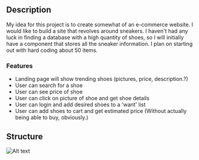 
## Description
My idea for this project is to create somewhat of an e-commerce website. I would like to build a site that revolves around sneakers. I haven't had any luck in finding a database with a high quantity of shoes, so I will initially have a component that stores all the sneaker information. I plan on starting out with hard coding about 50 items. 

### Features
- Landing page will show trending shoes (pictures, price, description.?)
- User can search for a shoe
- User can see price of shoe
- User can click on picture of shoe and get shoe details
- User can login and add desired shoes to a 'want' list
- User can add shoes to cart and get estimated price (Without actually being able to buy, obviously.)

## Structure
![Alt text](src/assets/images/(structure.png)?raw=true "Title")
